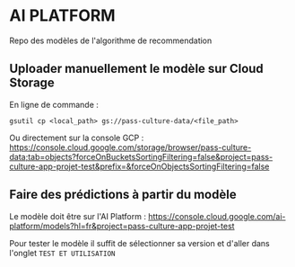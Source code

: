 # AI PLATFORM
Repo des modèles de l'algorithme de recommendation

## Uploader manuellement le modèle sur Cloud Storage
En ligne de commande : 

```
gsutil cp <local_path> gs://pass-culture-data/<file_path>
```

Ou directement sur la console GCP : 
https://console.cloud.google.com/storage/browser/pass-culture-data;tab=objects?forceOnBucketsSortingFiltering=false&project=pass-culture-app-projet-test&prefix=&forceOnObjectsSortingFiltering=false

## Faire des prédictions à partir du modèle
Le modèle doit être sur l'AI Platform : 
https://console.cloud.google.com/ai-platform/models?hl=fr&project=pass-culture-app-projet-test

Pour tester le modèle il suffit de sélectionner sa version et d'aller dans l'onglet `TEST ET UTILISATION`

